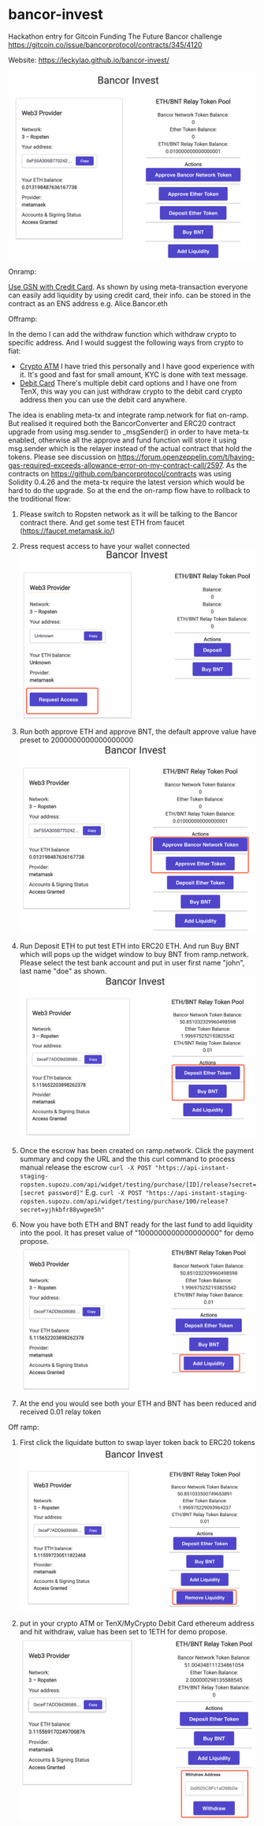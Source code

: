 # bancor-invest
Hackathon entry for Gitcoin Funding The Future Bancor challenge https://gitcoin.co/issue/bancorprotocol/contracts/345/4120

Website: https://leckylao.github.io/bancor-invest/

![Image of APP](https://github.com/leckylao/bancor-invest/blob/master/client/public/WX20200407-055523%402x.png)

Onramp:

[Use GSN with Credit Card](https://docs.openzeppelin.com/gsn-provider/0.1/gsn-faq#can_i_use_this_with_credit_cards). As shown by using meta-transaction everyone can easily add liquidity by using credit card, their info. can be stored in the contract as an ENS address e.g. Alice.Bancor.eth

Offramp:

In the demo I can add the withdraw function which withdraw crypto to specific address. And I would suggest the following ways from crypto to fiat:
* [Crypto ATM](https://coinatmradar.com/countries/) I have tried this personally and I have good experience with it. It's good and fast for small amount, KYC is done with text message. 
* [Debit Card](https://tenx.tech/) There's multiple debit card options and I have one from TenX, this way you can just withdraw crypto to the debit card crypto address then you can use the debit card anywhere. 

The idea is enabling meta-tx and integrate ramp.network for fiat on-ramp. But realised it required both the BancorConverter and ERC20 contract upgrade from using msg.sender to _msgSender() in order to have meta-tx enabled, otherwise all the approve and fund function will store it using msg.sender which is the relayer instead of the actual contract that hold the tokens. Please see discussion on https://forum.openzeppelin.com/t/having-gas-required-exceeds-allowance-error-on-my-contract-call/2597. As the contracts on https://github.com/bancorprotocol/contracts was using Solidity 0.4.26 and the meta-tx require the latest version which would be hard to do the upgrade. So at the end the on-ramp flow have to rollback to the troditional flow: 

1. Please switch to Ropsten network as it will be talking to the Bancor contract there. And get some test ETH from faucet (https://faucet.metamask.io/)

2. Press request access to have your wallet connected
![Image of APP](https://github.com/leckylao/bancor-invest/blob/master/client/public/WX20200407-062058%402x.png)

3. Run both approve ETH and approve BNT, the default approve value have preset to 2000000000000000000
![Image of APP](https://github.com/leckylao/bancor-invest/blob/master/client/public/WX20200407-060147%402x.png)

4. Run Deposit ETH to put test ETH into ERC20 ETH. And run Buy BNT which will pops up the widget window to buy BNT from ramp.network. Please select the test bank account and put in user first name "john", last name "doe" as shown. 
![Image of APP](https://github.com/leckylao/bancor-invest/blob/master/client/public/WX20200407-060351%402x.png)

5. Once the escrow has been created on ramp.network. Click the payment summary and copy the URL and the this curl command to process manual release the escrow
`curl -X POST "https://api-instant-staging-ropsten.supozu.com/api/widget/testing/purchase/[ID]/release?secret=[secret password]"`
E.g.
`curl -X POST "https://api-instant-staging-ropsten.supozu.com/api/widget/testing/purchase/100/release?secret=yjhkbfr88ywgee5h"`

6. Now you have both ETH and BNT ready for the last fund to add liquidity into the pool. It has preset value of "1000000000000000000" for demo propose. 
![Image of APP](https://github.com/leckylao/bancor-invest/blob/master/client/public/WX20200407-060415%402x.png)

7. At the end you would see both your ETH and BNT has been reduced and received 0.01 relay token

Off ramp:
1. First click the liquidate button to swap layer token back to ERC20 tokens
![Image of APP](https://github.com/leckylao/bancor-invest/blob/master/client/public/WX20200407-075100%402x.png)

2. put in your crypto ATM or TenX/MyCrypto Debit Card ethereum address and hit withdraw, value has been set to 1ETH for demo propose. 
![Image of APP](https://github.com/leckylao/bancor-invest/blob/master/client/public/WX20200407-112758%402x.png)
